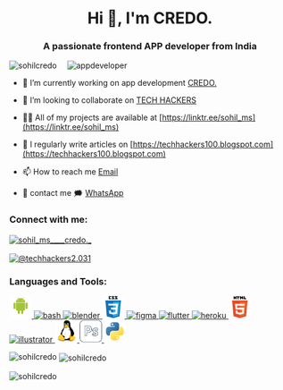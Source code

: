 <h1 align="center">Hi 👋, I'm CREDO.</h1>

<h3 align="center">A passionate frontend APP developer from India</h3>

<img align="right" alt="appdeveloper" width="400" src="https://ravisah.in/images/mobile-app-development.gif">

<p align="left"> <img src="https://komarev.com/ghpvc/?username=sohilcredo&label=Profile%20views&color=0e75b6&style=flat" alt="sohilcredo" /> </p>

- 🔭 I’m currently working on app development [CREDO.](https://linktr.ee/sohil_ms)

- 👯 I’m looking to collaborate on [TECH HACKERS](https://techhackers100.blogspot.com)

- 👨‍💻 All of my projects are available at [https://linktr.ee/sohil_ms](https://linktr.ee/sohil_ms)

- 📝 I regularly write articles on [https://techhackers100.blogspot.com](https://techhackers100.blogspot.com)

- 📫 How to reach me [Email](sohilms0975@gmail.com)

- 📄 contact me 🗯️ [WhatsApp](https://wa.me/+9173566660975)

<h3 align="left">Connect with me:</h3>

<p align="left">

<a href="https://instagram.com/so89l__4s" target="blank"><img align="center" src="https://raw.githubusercontent.com/rahuldkjain/github-profile-readme-generator/master/src/images/icons/Social/instagram.svg" alt="sohil_ms____credo._" height="30" width="40" /></a>

<a href="https://www.youtube.com/c/@techhackers2.031" target="blank"><img align="center" src="https://raw.githubusercontent.com/rahuldkjain/github-profile-readme-generator/master/src/images/icons/Social/youtube.svg" alt="@techhackers2.031" height="30" width="40" /></a>

</p>

<h3 align="left">Languages and Tools:</h3>

<p align="left"> <a href="https://developer.android.com" target="_blank" rel="noreferrer"> <img src="https://raw.githubusercontent.com/devicons/devicon/master/icons/android/android-original-wordmark.svg" alt="android" width="40" height="40"/> </a> <a href="https://www.gnu.org/software/bash/" target="_blank" rel="noreferrer"> <img src="https://www.vectorlogo.zone/logos/gnu_bash/gnu_bash-icon.svg" alt="bash" width="40" height="40"/> </a> <a href="https://www.blender.org/" target="_blank" rel="noreferrer"> <img src="https://download.blender.org/branding/community/blender_community_badge_white.svg" alt="blender" width="40" height="40"/> </a> <a href="https://www.w3schools.com/css/" target="_blank" rel="noreferrer"> <img src="https://raw.githubusercontent.com/devicons/devicon/master/icons/css3/css3-original-wordmark.svg" alt="css3" width="40" height="40"/> </a> <a href="https://www.figma.com/" target="_blank" rel="noreferrer"> <img src="https://www.vectorlogo.zone/logos/figma/figma-icon.svg" alt="figma" width="40" height="40"/> </a> <a href="https://flutter.dev" target="_blank" rel="noreferrer"> <img src="https://www.vectorlogo.zone/logos/flutterio/flutterio-icon.svg" alt="flutter" width="40" height="40"/> </a> <a href="https://heroku.com" target="_blank" rel="noreferrer"> <img src="https://www.vectorlogo.zone/logos/heroku/heroku-icon.svg" alt="heroku" width="40" height="40"/> </a> <a href="https://www.w3.org/html/" target="_blank" rel="noreferrer"> <img src="https://raw.githubusercontent.com/devicons/devicon/master/icons/html5/html5-original-wordmark.svg" alt="html5" width="40" height="40"/> </a> <a href="https://www.adobe.com/in/products/illustrator.html" target="_blank" rel="noreferrer"> <img src="https://www.vectorlogo.zone/logos/adobe_illustrator/adobe_illustrator-icon.svg" alt="illustrator" width="40" height="40"/> </a> <a href="https://www.linux.org/" target="_blank" rel="noreferrer"> <img src="https://raw.githubusercontent.com/devicons/devicon/master/icons/linux/linux-original.svg" alt="linux" width="40" height="40"/> </a> <a href="https://www.photoshop.com/en" target="_blank" rel="noreferrer"> <img src="https://raw.githubusercontent.com/devicons/devicon/master/icons/photoshop/photoshop-line.svg" alt="photoshop" width="40" height="40"/> </a> <a href="https://www.python.org" target="_blank" rel="noreferrer"> <img src="https://raw.githubusercontent.com/devicons/devicon/master/icons/python/python-original.svg" alt="python" width="40" height="40"/> </a> </p>

<p><img align="left" src="https://github-readme-stats.vercel.app/api/top-langs?username=sohilcredo&show_icons=true&locale=en&layout=compact" alt="sohilcredo" /></p>

<p>&nbsp;<img align="center" src="https://github-readme-stats.vercel.app/api?username=sohilcredo&show_icons=true&locale=en" alt="sohilcredo" /></p>

<p><img align="center" src="https://github-readme-streak-stats.herokuapp.com/?user=sohilcredo&" alt="sohilcredo" /></p>

